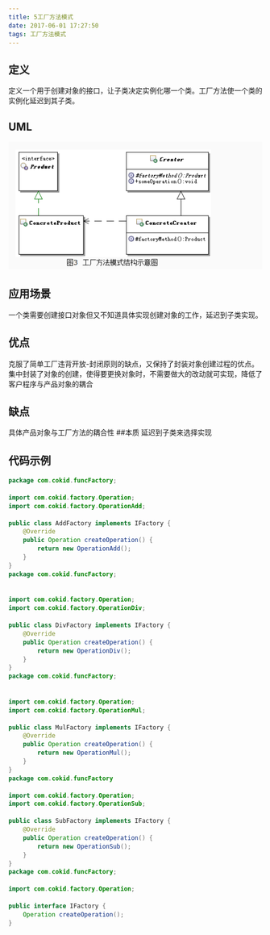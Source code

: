 ```yaml
---
title: 5工厂方法模式
date: 2017-06-01 17:27:50
tags: 工厂方法模式
---
```

## 定义
定义一个用于创建对象的接口，让子类决定实例化哪一个类。工厂方法使一个类的实例化延迟到其子类。
## UML

![5](5.png)

## 应用场景
一个类需要创建接口对象但又不知道具体实现创建对象的工作，延迟到子类实现。
## 优点
克服了简单工厂违背开放-封闭原则的缺点，又保持了封装对象创建过程的优点。
集中封装了对象的创建，使得要更换对象时，不需要做大的改动就可实现，降低了客户程序与产品对象的耦合

## 缺点
具体产品对象与工厂方法的耦合性
##本质
延迟到子类来选择实现

## 代码示例

```java
package com.cokid.funcFactory;

import com.cokid.factory.Operation;
import com.cokid.factory.OperationAdd;

public class AddFactory implements IFactory {
    @Override
    public Operation createOperation() {
        return new OperationAdd();
    }
}
package com.cokid.funcFactory;


import com.cokid.factory.Operation;
import com.cokid.factory.OperationDiv;

public class DivFactory implements IFactory {
    @Override
    public Operation createOperation() {
        return new OperationDiv();
    }
}
package com.cokid.funcFactory;


import com.cokid.factory.Operation;
import com.cokid.factory.OperationMul;

public class MulFactory implements IFactory {
    @Override
    public Operation createOperation() {
        return new OperationMul();
    }
}
package com.cokid.funcFactory

import com.cokid.factory.Operation;
import com.cokid.factory.OperationSub;

public class SubFactory implements IFactory {
    @Override
    public Operation createOperation() {
        return new OperationSub();
    }
}
package com.cokid.funcFactory;

import com.cokid.factory.Operation;

public interface IFactory {
    Operation createOperation();
}
```